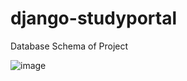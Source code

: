 # django-studyportal


Database Schema of Project

![image](https://user-images.githubusercontent.com/65280321/127781377-c223d9c7-512b-4fb1-b7b4-4564b0e06855.png)


